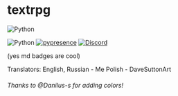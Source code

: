 # textrpg
![Python](https://img.shields.io/badge/version%3A%202.3.9-beta-3670A0?style=for-the-badge&logo=github&logoColor=fafafa)


![Python](https://img.shields.io/badge/100%25%20python-3670A0?style=for-the-badge&logo=python&logoColor=ffdd54) [![pypresence](https://img.shields.io/badge/using-pypresence-00bb88.svg?style=for-the-badge&logo=discord&logoWidth=20)](https://github.com/qwertyquerty/pypresence) [![Discord](https://img.shields.io/badge/Felix%20Creations-%237289DA.svg?style=for-the-badge&logo=discord&logoColor=white)](https://discord.gg/9mHw9h6Tc4)

(yes md badges are cool)

Translators:
English, Russian - Me
Polish - DaveSuttonArt

###### Thanks to @Danilus-s for adding colors!
